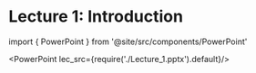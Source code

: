 # Lecture 1: Introduction

import { PowerPoint } from '@site/src/components/PowerPoint'

<PowerPoint lec_src={require('./Lecture_1.pptx').default}/>